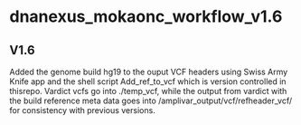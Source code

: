 # dnanexus_mokaonc_workflow_v1.6

## V1.6
Added the genome build hg19 to the ouput VCF headers using Swiss Army Knife app and the shell script Add_ref_to_vcf which is version controlled in thisrepo.  Vardict vcfs go into ./temp_vcf, while the output from vardict with the build reference meta data goes into /amplivar_output/vcf/refheader_vcf/ for consistency with previous versions.

